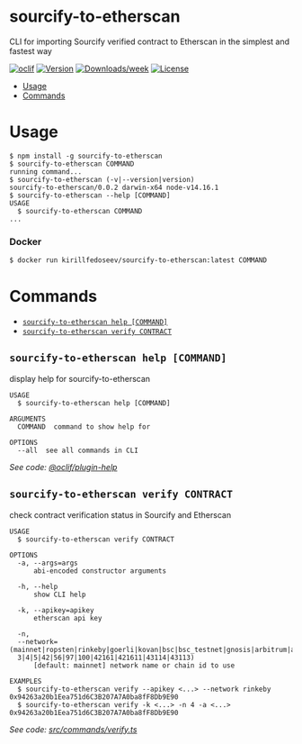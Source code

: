 sourcify-to-etherscan
=====================

CLI for importing Sourcify verified contract to Etherscan in the simplest and fastest way

[![oclif](https://img.shields.io/badge/cli-oclif-brightgreen.svg)](https://oclif.io)
[![Version](https://img.shields.io/npm/v/sourcify-to-etherscan.svg)](https://npmjs.org/package/sourcify-to-etherscan)
[![Downloads/week](https://img.shields.io/npm/dw/sourcify-to-etherscan.svg)](https://npmjs.org/package/sourcify-to-etherscan)
[![License](https://img.shields.io/npm/l/sourcify-to-etherscan.svg)](https://github.com/k1rill-fedoseev/sourcify-to-etherscan/blob/master/package.json)

<!-- toc -->
* [Usage](#usage)
* [Commands](#commands)
<!-- tocstop -->
# Usage
<!-- usage -->
```sh-session
$ npm install -g sourcify-to-etherscan
$ sourcify-to-etherscan COMMAND
running command...
$ sourcify-to-etherscan (-v|--version|version)
sourcify-to-etherscan/0.0.2 darwin-x64 node-v14.16.1
$ sourcify-to-etherscan --help [COMMAND]
USAGE
  $ sourcify-to-etherscan COMMAND
...
```
<!-- usagestop -->

### Docker

```bash
$ docker run kirillfedoseev/sourcify-to-etherscan:latest COMMAND
```

# Commands
<!-- commands -->
* [`sourcify-to-etherscan help [COMMAND]`](#sourcify-to-etherscan-help-command)
* [`sourcify-to-etherscan verify CONTRACT`](#sourcify-to-etherscan-verify-contract)

## `sourcify-to-etherscan help [COMMAND]`

display help for sourcify-to-etherscan

```
USAGE
  $ sourcify-to-etherscan help [COMMAND]

ARGUMENTS
  COMMAND  command to show help for

OPTIONS
  --all  see all commands in CLI
```

_See code: [@oclif/plugin-help](https://github.com/oclif/plugin-help/blob/v3.2.2/src/commands/help.ts)_

## `sourcify-to-etherscan verify CONTRACT`

check contract verification status in Sourcify and Etherscan

```
USAGE
  $ sourcify-to-etherscan verify CONTRACT

OPTIONS
  -a, --args=args
      abi-encoded constructor arguments

  -h, --help
      show CLI help

  -k, --apikey=apikey
      etherscan api key

  -n, 
  --network=(mainnet|ropsten|rinkeby|goerli|kovan|bsc|bsc_testnet|gnosis|arbitrum|arbitrum_rinkbedy|avalanche|avalanche_fuji|1|
  3|4|5|42|56|97|100|42161|421611|43114|43113)
      [default: mainnet] network name or chain id to use

EXAMPLES
  $ sourcify-to-etherscan verify --apikey <...> --network rinkeby 0x94263a20b1Eea751d6C3B207A7A0ba8fF8Db9E90
  $ sourcify-to-etherscan verify -k <...> -n 4 -a <...> 0x94263a20b1Eea751d6C3B207A7A0ba8fF8Db9E90
```

_See code: [src/commands/verify.ts](https://github.com/k1rill-fedoseev/sourcify-to-etherscan/blob/v0.0.2/src/commands/verify.ts)_
<!-- commandsstop -->
